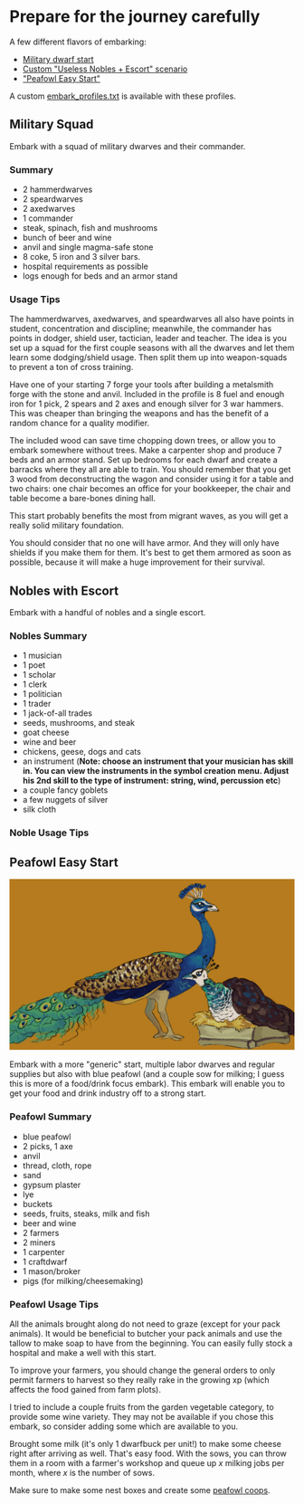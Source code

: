 # Prepare for the journey carefully

A few different flavors of embarking:

- [Military dwarf start](#military-squad)
- [Custom "Useless Nobles + Escort" scenario](#nobles-with-escort)
- ["Peafowl Easy Start"](#peafowl-easy-start)

A custom [embark_profiles.txt](peafowl_profiles.txt) is available with these profiles.

## Military Squad

Embark with a squad of military dwarves and their commander.

### Summary

- 2 hammerdwarves
- 2 speardwarves
- 2 axedwarves
- 1 commander
- steak, spinach, fish and mushrooms
- bunch of beer and wine
- anvil and single magma-safe stone
- 8 coke, 5 iron and 3 silver bars.
- hospital requirements as possible
- logs enough for beds and an armor stand

### Usage Tips

The hammerdwarves, axedwarves, and speardwarves all also have points in student, concentration and discipline; meanwhile, the commander has points in dodger, shield user, tactician, leader and teacher. The idea is you set up a squad for the first couple seasons with all the dwarves and let them learn some dodging/shield usage. Then split them up into weapon-squads to prevent a ton of cross training.

Have one of your starting 7 forge your tools after building a metalsmith forge with the stone and anvil. Included in the profile is 8 fuel and enough iron for 1 pick, 2 spears and 2 axes and enough silver for 3 war hammers. This was cheaper than bringing the weapons and has the benefit of a random chance for a quality modifier.

The included wood can save time chopping down trees, or allow you to embark somewhere without trees. Make a carpenter shop and produce 7 beds and an armor stand. Set up bedrooms for each dwarf and create a barracks where they all are able to train. You should remember that you get 3 wood from deconstructing the wagon and consider using it for a table and two chairs: one chair becomes an office for your bookkeeper, the chair and table become a bare-bones dining hall.

This start probably benefits the most from migrant waves, as you will get a really solid military foundation.

You should consider that no one will have armor. And they will only have shields if you make them for them. It's best to get them armored as soon as possible, because it will make a huge improvement for their survival.

## Nobles with Escort

Embark with a handful of nobles and a single escort.

### Nobles Summary

- 1 musician
- 1 poet
- 1 scholar
- 1 clerk
- 1 politician
- 1 trader
- 1 jack-of-all trades
- seeds, mushrooms, and steak
- goat cheese
- wine and beer
- chickens, geese, dogs and cats
- an instrument (**Note: choose an instrument that your musician has skill in. You can view the instruments in the symbol creation menu. Adjust his 2nd skill to the type of instrument: string, wind, percussion etc**)
- a couple fancy goblets
- a few nuggets of silver
- silk cloth

### Noble Usage Tips

## Peafowl Easy Start

![This is a drawing by Pythania of a blue peacock and blue peahen and a nestbox. The blue peahen is sitting on the nestbox.](img/peafowl.png)

Embark with a more "generic" start, multiple labor dwarves and regular supplies but also with blue peafowl (and a couple sow for milking; I guess this is more of a food/drink focus embark). This embark will enable you to get your food and drink industry off to a strong start.

### Peafowl Summary

- blue peafowl
- 2 picks, 1 axe
- anvil
- thread, cloth, rope
- sand
- gypsum plaster
- lye
- buckets
- seeds, fruits, steaks, milk and fish
- beer and wine
- 2 farmers
- 2 miners
- 1 carpenter
- 1 craftdwarf
- 1 mason/broker
- pigs (for milking/cheesemaking)

### Peafowl Usage Tips

All the animals brought along do not need to graze (except for your pack animals). It would be beneficial to butcher your pack animals and use the tallow to make soap to have from the beginning. You can easily fully stock a hospital and make a well with this start.

To improve your farmers, you should change the general orders to only permit farmers to harvest so they really rake in the growing xp (which affects the food gained from farm plots).

I tried to include a couple fruits from the garden vegetable category, to provide some wine variety. They may not be available if you chose this embark, so consider adding some which are available to you.

Brought some milk (it's only 1 dwarfbuck per unit!) to make some cheese right after arriving as well. That's easy food. With the sows, you can throw them in a room with a farmer's workshop and queue up _x_ milking jobs per month, where _x_ is the number of sows.

Make sure to make some nest boxes and create some [peafowl coops](poultry-housing.md).
